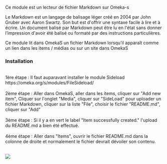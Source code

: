 Ce module est un lecteur de fichier Markdown sur Omeka-s <br />

Le Markdown est un langage de balisage léger créé en 2004 par John Gruber avec Aaron Swartz. Son but est d'offrir une syntaxe facile à lire et à écrire. Un document balisé par Markdown peut être lu en l'état sans donner l’impression d'avoir été balisé ou formaté par des instructions particulières. 

Ce module lit dans OmekaS un fichier Markdown lorsqu'il apparaît comme un lien dans les items / médias ou sur un site dans OmekaS

### Installation

<br />
1ère étape : Il faut auparavant installer le module Sideload https://omeka.org/s/modules/FileSideload/ <br /><br />
2ème étape : Aller dans OmekaS, aller dans les items, cliquer sur "Add new item", Cliquer sur l'onglet "Media", cliquer sur 
"SideLoad" pour uploader un fichier Markdown, cliquer sur la liste "File", choisir le fichier "README.md", cliquer sur "Add"
<br /><br />
3ème étape : Si il y a en vert le label "Item successfully created." l'upload du README.md a bien été effectué. 
<br /><br />
4ème étape : Aller dans "Items", ouvrir le fichier README.md dans la colonne de droite et normalement le fichier devrait dévoiler son contenu.
<br /><br />


![](https://i.ibb.co/VjyrV6z/omekas-module-markdown.png)
